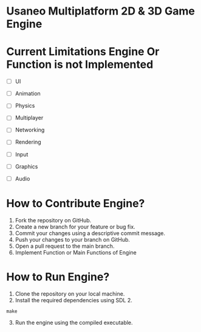 # Usaneo Multiplatform 2D & 3D Game Engine

# Current Limitations Engine Or Function is not Implemented
- [ ] UI
- [ ] Animation
- [ ] Physics
- [ ] Multiplayer
- [ ] Networking
- [ ] Rendering
- [ ] Input
- [ ] Graphics
- [ ] Audio


# How to Contribute Engine?
1. Fork the repository on GitHub.
2. Create a new branch for your feature or bug fix.
3. Commit your changes using a descriptive commit message.
4. Push your changes to your branch on GitHub.
5. Open a pull request to the main branch.
6. Implement Function or Main Functions of Engine 


# How to Run Engine?
1. Clone the repository on your local machine.
2. Install the required dependencies using SDL 2. 
```cmd
make
```
3. Run the engine using the compiled executable.

<!-- Todo: Add Official Documentation for Engine -->
